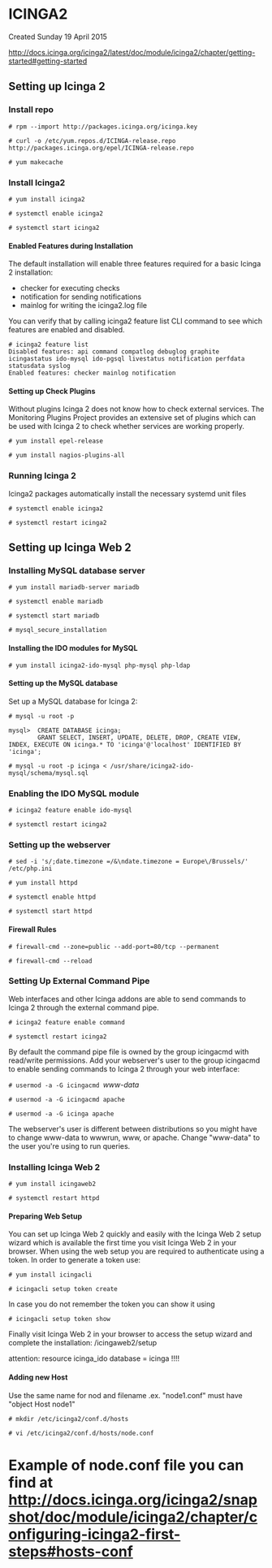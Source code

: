 # ICINGA2
Created Sunday 19 April 2015

<http://docs.icinga.org/icinga2/latest/doc/module/icinga2/chapter/getting-started#getting-started>

Setting up Icinga 2
-------------------

### Install repo

``# rpm --import http://packages.icinga.org/icinga.key``

``# curl -o /etc/yum.repos.d/ICINGA-release.repo http://packages.icinga.org/epel/ICINGA-release.repo``

``# yum makecache``

### Install Icinga2

``# yum install icinga2``

``# systemctl enable icinga2``

``# systemctl start icinga2``

#### Enabled Features during Installation
The default installation will enable three features required for a basic Icinga 2 installation:


* checker for executing checks
* notification for sending notifications
* mainlog for writing the icinga2.log file


You can verify that by calling icinga2 feature list CLI command to see which features are enabled and disabled.

	# icinga2 feature list
	Disabled features: api command compatlog debuglog graphite icingastatus ido-mysql ido-pgsql livestatus notification perfdata statusdata syslog
	Enabled features: checker mainlog notification


#### Setting up Check Plugins
Without plugins Icinga 2 does not know how to check external services. The Monitoring Plugins Project provides an extensive set of plugins which can be used with Icinga 2 to check whether services are working properly.

``# yum install epel-release``

``# yum install nagios-plugins-all``

### Running Icinga 2
Icinga2 packages automatically install the necessary systemd unit files

``# systemctl enable icinga2``

``# systemctl restart icinga2``

Setting up Icinga Web 2
-----------------------

### Installing MySQL database server

``# yum install mariadb-server mariadb ``

``# systemctl enable mariadb``

``# systemctl start mariadb``

``# mysql_secure_installation``

#### Installing the IDO modules for MySQL

``# yum install icinga2-ido-mysql php-mysql php-ldap``

#### Setting up the MySQL database

Set up a MySQL database for Icinga 2:

``# mysql -u root -p``

	mysql>  CREATE DATABASE icinga;
			GRANT SELECT, INSERT, UPDATE, DELETE, DROP, CREATE VIEW, INDEX, EXECUTE ON icinga.* TO 'icinga'@'localhost' IDENTIFIED BY 'icinga';


``# mysql -u root -p icinga < /usr/share/icinga2-ido-mysql/schema/mysql.sql``

### Enabling the IDO MySQL module

``# icinga2 feature enable ido-mysql``

``# systemctl restart icinga2``

### Setting up the webserver

``# sed -i 's/;date.timezone =/&\ndate.timezone = Europe\/Brussels/' /etc/php.ini``

``# yum install httpd``

``# systemctl enable httpd``

``# systemctl start httpd``

#### Firewall Rules

``# firewall-cmd --zone=public --add-port=80/tcp --permanent``

``# firewall-cmd --reload``

### Setting Up External Command Pipe
Web interfaces and other Icinga addons are able to send commands to Icinga 2 through the external command pipe.

``# icinga2 feature enable command``

``# systemctl restart icinga2``

By default the command pipe file is owned by the group icingacmd with read/write permissions. Add your webserver's user to the group icingacmd to enable sending commands to Icinga 2 through your web interface:

``# usermod -a -G icingacmd ``*www-data*

``# usermod -a -G icingacmd apache``

``# usermod -a -G icinga apache``

The webserver's user is different between distributions so you might have to change www-data to wwwrun, www, or apache. Change "www-data" to the user you're using to run queries.

### Installing Icinga Web 2

``# yum install icingaweb2``

``# systemctl restart httpd``

#### Preparing Web Setup
You can set up Icinga Web 2 quickly and easily with the Icinga Web 2 setup wizard which is available the first time you visit Icinga Web 2 in your browser. When using the web setup you are required to authenticate using a token. In order to generate a token use:

``# yum install icingacli``

``# icingacli setup token create``

In case you do not remember the token you can show it using

``# icingacli setup token show``

Finally visit Icinga Web 2 in your browser to access the setup wizard and complete the installation: /icingaweb2/setup

attention: resource icinga_ido database = icinga !!!!

#### Adding new Host
Use the same name for nod and filename .ex. "node1.conf" must have "object Host node1"

``# mkdir /etc/icinga2/conf.d/hosts``

``# vi /etc/icinga2/conf.d/hosts/node.conf``

  # Example of node.conf file you can find at http://docs.icinga.org/icinga2/snapshot/doc/module/icinga2/chapter/configuring-icinga2-first-steps#hosts-conf
